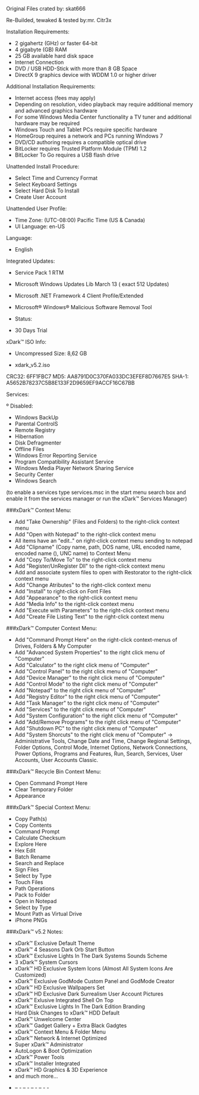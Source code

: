 Original Files crated by: skat666

Re-Builded, tewaked & tested by:mr. Citr3x

Installation Requirements:

* 2 gigahertz (GHz) or faster 64-bit 
* 4 gigabyte (GB) RAM 
* 25 GB available hard disk space 
* Internet Connection
* DVD / USB HDD-Stick with more than 8 GB Space
* DirectX 9 graphics device with WDDM 1.0 or higher driver

Additional Installation Requirements:

* Internet access (fees may apply)
* Depending on resolution, video playback may require additional memory and advanced graphics hardware
* For some Windows Media Center functionality a TV tuner and additional hardware may be required
* Windows Touch and Tablet PCs require specific hardware
* HomeGroup requires a network and PCs running Windows 7
* DVD/CD authoring requires a compatible optical drive
* BitLocker requires Trusted Platform Module (TPM) 1.2
* BitLocker To Go requires a USB flash drive

Unattended Install Procedure: 

* Select Time and Currency Format
* Select Keyboard Settings
* Select Hard Disk To Install
* Create User Account

Unattended User Profile:

* Time Zone: (UTC-08:00) Pacific Time (US & Canada)
* UI Language: en-US

Language: 

* English

Integrated Updates: 

* Service Pack 1 RTM

* Microsoft Windows Updates Lib March 13 ( exact 512 Updates)
* Microsoft .NET Framework 4 Client Profile/Extended
* Microsoft® Windows® Malicious Software Removal Tool

- Status: 

* 30 Days Trial

xDark™ ISO Info:

* Uncompressed Size: 8,62 GB

* xdark_v5.2.iso

CRC32: 6FF1FBC7
MD5: AA8791D0C370FA033DC3EFEF8D7667E5
SHA-1: A5652B78237C5B8E133F2D9659EF9ACCF16C67BB



Services: 

º Disabled:

* Windows BackUp
* Parental ControlS
* Remote Registry
* Hibernation
* Disk Defragmenter
* Offline Files
* Windows Error Reporting Service
* Program Compatibility Assistant Service
* Windows Media Player Network Sharing Service
* Security Center
* Windows Search

(to enable a services type services.msc in the start menu search box and enable it from the services manager or run the xDark™ Services Manager)

###xDark™ Context Menu:

* Add "Take Ownership" (Files and Folders) to the right-click context menu
* Add "Open with Notepad" to the right-click context menu
* All items have an "edit.." on right-click context menu sending to notepad
* Add "Clipname" (Copy name, path, DOS name, URL encoded name, encoded name (<WORD>), UNC name) to Context Menu
* Add "Copy To/Move To" to the right-click context menu
* Add "Register/UnRegister Dll" to the right-click context menu
* Add and associate system files to open with Restorator to the right-click context menu
* Add "Change Atributes" to the right-click context menu 
* Add "Install" to right-click on Font Files
* Add "Appearance" to the right-click context menu
* Add "Media Info" to the right-click context menu
* Add "Execute with Parameters" to the right-click context menu
* Add "Create File Listing Text" to the right-click context menu

###xDark™ Computer Context Menu:

* Add "Command Prompt Here" on the right-click context-menus of Drives, Folders & My Computer
* Add "Advanced System Properties" to the right click menu of "Computer"
* Add "Calculator" to the right click menu of "Computer"
* Add "Control Panel" to the right click menu of "Computer"
* Add "Device Manager" to the right click menu of "Computer"
* Add "Control Mode" to the right click menu of "Computer"
* Add "Notepad" to the right click menu of "Computer"
* Add "Registry Editor" to the right click menu of "Computer"
* Add "Task Manager" to the right click menu of "Computer"
* Add "Services" to the right click menu of "Computer"
* Add "System Configuration" to the right click menu of "Computer"
* Add "Add/Remove Programs" to the right click menu of "Computer"
* Add "Shutdown PC" to the right click menu of "Computer"
* Add "System Shorcuts" to the right click menu of "Computer" -> Administrative Tools, Change Date and Time, Change Regional Settings, Folder Options, Control Mode, Internet Options, Network Connections, Power Options, Programs and Features, Run, Search, Services, User Accounts, User Accounts Classic.

###xDark™ Recycle Bin Context Menu:

* Open Command Prompt Here
* Clear Temporary Folder
* Appearance

###xDark™ Special Context Menu:

* Copy Path(s)
* Copy Contents
* Command Prompt
* Calculate Checksum
* Explore Here
* Hex Edit
* Batch Rename
* Search and Replace
* Sign Files
* Select by Type
* Touch Files
* Path Operations
* Pack to Folder
* Open in Notepad
* Select by Type
* Mount Path as Virtual Drive
* iPhone PNGs

###xDark™ v5.2 Notes: 

* xDark™ Exclusive Default Theme
* xDark™ 4 Seasons Dark Orb Start Button 
* xDark™ Exclusive Lights In The Dark Systems Sounds Scheme
* 3 xDark™ System Cursors
* xDark™ HD Exclusive System Icons (Almost All System Icons Are Customized)
* xDark™ Exclusive GodMode Custom Panel and GodMode Creator
* xDark™ HD Exclusive Wallpapers Set
* xDark™ HD Exclusive Dark Surrealism User Account Pictures
* xDark™ Exlusive Integrated Shell On Top
* xDark™ Exclusive Lights In The Dark Edition Branding
* Hard Disk Changes to xDark™ HDD Default
* xDark™ Unwelcome Center
* xDark™ Gadget Gallery + Extra Black Gadgtes
* xDark™ Context Menu & Folder Menu
* xDark™ Network & Internet Optimized
* Super xDark™ Administrator
* AutoLogon & Boot Optimization
* xDark™ Power Tools
* xDark™ Installer Integrated
* xDark™ HD Graphics & 3D Experience
* and much more...

- – - – - – - – - -
